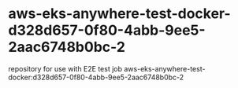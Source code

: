 # aws-eks-anywhere-test-docker-d328d657-0f80-4abb-9ee5-2aac6748b0bc-2
repository for use with E2E test job aws-eks-anywhere-test-docker:d328d657-0f80-4abb-9ee5-2aac6748b0bc-2
